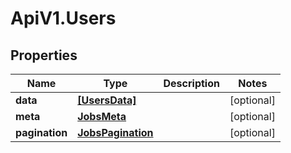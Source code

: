 # ApiV1.Users

## Properties
Name | Type | Description | Notes
------------ | ------------- | ------------- | -------------
**data** | [**[UsersData]**](UsersData.md) |  | [optional] 
**meta** | [**JobsMeta**](JobsMeta.md) |  | [optional] 
**pagination** | [**JobsPagination**](JobsPagination.md) |  | [optional] 
